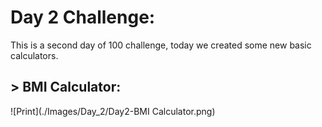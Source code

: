 # Day 2 Challenge:
This is a second day of 100 challenge, today we created some new basic calculators.
## > BMI Calculator:

![Print](./Images/Day_2/Day2-BMI Calculator.png)